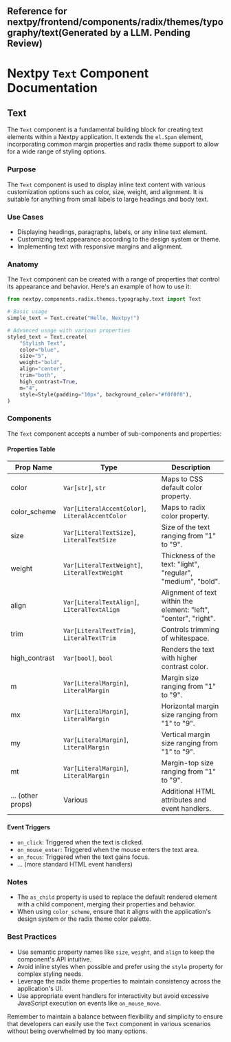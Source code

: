 ##  Reference for nextpy/frontend/components/radix/themes/typography/text(Generated by a LLM. Pending Review)

# Nextpy `Text` Component Documentation

## Text

The `Text` component is a fundamental building block for creating text elements within a Nextpy application. It extends the `el.Span` element, incorporating common margin properties and radix theme support to allow for a wide range of styling options.

### Purpose

The `Text` component is used to display inline text content with various customization options such as color, size, weight, and alignment. It is suitable for anything from small labels to large headings and body text.

### Use Cases

- Displaying headings, paragraphs, labels, or any inline text element.
- Customizing text appearance according to the design system or theme.
- Implementing text with responsive margins and alignment.

### Anatomy

The `Text` component can be created with a range of properties that control its appearance and behavior. Here's an example of how to use it:

```python
from nextpy.components.radix.themes.typography.text import Text

# Basic usage
simple_text = Text.create("Hello, Nextpy!")

# Advanced usage with various properties
styled_text = Text.create(
    "Stylish Text",
    color="blue",
    size="5",
    weight="bold",
    align="center",
    trim="both",
    high_contrast=True,
    m="4",
    style=Style(padding="10px", background_color="#f0f0f0"),
)
```

### Components

The `Text` component accepts a number of sub-components and properties:

#### Properties Table

| Prop Name        | Type                                     | Description |
| ---------------- | ---------------------------------------- | ----------- |
| color            | `Var[str]`, `str`                        | Maps to CSS default color property. |
| color_scheme     | `Var[LiteralAccentColor]`, `LiteralAccentColor` | Maps to radix color property. |
| size             | `Var[LiteralTextSize]`, `LiteralTextSize` | Size of the text ranging from "1" to "9". |
| weight           | `Var[LiteralTextWeight]`, `LiteralTextWeight` | Thickness of the text: "light", "regular", "medium", "bold". |
| align            | `Var[LiteralTextAlign]`, `LiteralTextAlign` | Alignment of text within the element: "left", "center", "right". |
| trim             | `Var[LiteralTextTrim]`, `LiteralTextTrim` | Controls trimming of whitespace. |
| high_contrast    | `Var[bool]`, `bool`                      | Renders the text with higher contrast color. |
| m                | `Var[LiteralMargin]`, `LiteralMargin`    | Margin size ranging from "1" to "9". |
| mx               | `Var[LiteralMargin]`, `LiteralMargin`    | Horizontal margin size ranging from "1" to "9". |
| my               | `Var[LiteralMargin]`, `LiteralMargin`    | Vertical margin size ranging from "1" to "9". |
| mt               | `Var[LiteralMargin]`, `LiteralMargin`    | Margin-top size ranging from "1" to "9". |
| ... (other props)| Various                                  | Additional HTML attributes and event handlers. |

#### Event Triggers

- `on_click`: Triggered when the text is clicked.
- `on_mouse_enter`: Triggered when the mouse enters the text area.
- `on_focus`: Triggered when the text gains focus.
- ... (more standard HTML event handlers)

### Notes

- The `as_child` property is used to replace the default rendered element with a child component, merging their properties and behavior.
- When using `color_scheme`, ensure that it aligns with the application's design system or the radix theme color palette.

### Best Practices

- Use semantic property names like `size`, `weight`, and `align` to keep the component's API intuitive.
- Avoid inline styles when possible and prefer using the `style` property for complex styling needs.
- Leverage the radix theme properties to maintain consistency across the application's UI.
- Use appropriate event handlers for interactivity but avoid excessive JavaScript execution on events like `on_mouse_move`.

Remember to maintain a balance between flexibility and simplicity to ensure that developers can easily use the `Text` component in various scenarios without being overwhelmed by too many options.